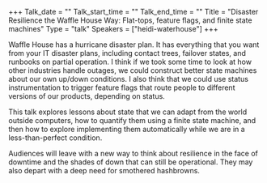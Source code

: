 +++
Talk_date = ""
Talk_start_time = ""
Talk_end_time = ""
Title = "Disaster Resilience the Waffle House Way: Flat-tops, feature flags, and finite state machines"
Type = "talk"
Speakers = ["heidi-waterhouse"]
+++

Waffle House has a hurricane disaster plan. It has everything that you want from your IT disaster plans, including contact trees, failover states, and runbooks on partial operation. I think if we took some time to look at how other industries handle outages, we could construct better state machines about our own up/down conditions. I also think that we could use status instrumentation to trigger feature flags that route people to different versions of our products, depending on status.

This talk explores lessons about state that we can adapt from the world outside computers, how to quantify them using a finite state machine, and then how to explore implementing them automatically while we are in a less-than-perfect condition.

Audiences will leave with a new way to think about resilience in the face of downtime and the shades of down that can still be operational. They may also depart with a deep need for smothered hashbrowns.
